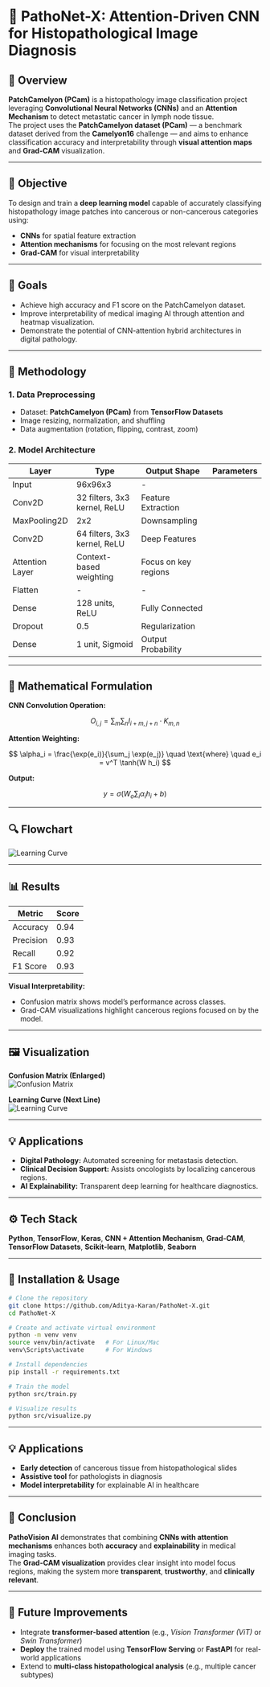# 🧬 PathoNet-X: Attention-Driven CNN for Histopathological Image Diagnosis

## 📘 Overview
**PatchCamelyon (PCam)** is a histopathology image classification project leveraging **Convolutional Neural Networks (CNNs)** and an **Attention Mechanism** to detect metastatic cancer in lymph node tissue.  
The project uses the **PatchCamelyon dataset (PCam)** — a benchmark dataset derived from the **Camelyon16** challenge — and aims to enhance classification accuracy and interpretability through **visual attention maps** and **Grad-CAM** visualization.

---

## 🎯 Objective
To design and train a **deep learning model** capable of accurately classifying histopathology image patches into cancerous or non-cancerous categories using:
- **CNNs** for spatial feature extraction  
- **Attention mechanisms** for focusing on the most relevant regions  
- **Grad-CAM** for visual interpretability  

---

## 🚀 Goals
- Achieve high accuracy and F1 score on the PatchCamelyon dataset.  
- Improve interpretability of medical imaging AI through attention and heatmap visualization.  
- Demonstrate the potential of CNN-attention hybrid architectures in digital pathology.

---

## 🧠 Methodology

### 1. Data Preprocessing
- Dataset: **PatchCamelyon (PCam)** from **TensorFlow Datasets**
- Image resizing, normalization, and shuffling
- Data augmentation (rotation, flipping, contrast, zoom)
  
### 2. Model Architecture
| Layer | Type | Output Shape | Parameters |
|--------|------|---------------|-------------|
| Input | 96x96x3 | - |
| Conv2D | 32 filters, 3x3 kernel, ReLU | Feature Extraction |
| MaxPooling2D | 2x2 | Downsampling |
| Conv2D | 64 filters, 3x3 kernel, ReLU | Deep Features |
| Attention Layer | Context-based weighting | Focus on key regions |
| Flatten | - | - |
| Dense | 128 units, ReLU | Fully Connected |
| Dropout | 0.5 | Regularization |
| Dense | 1 unit, Sigmoid | Output Probability |

---

## 🧩 Mathematical Formulation

**CNN Convolution Operation:**

$$
O_{i,j} = \sum_{m} \sum_{n} I_{i+m, j+n} \cdot K_{m,n}
$$

**Attention Weighting:**

$$
\alpha_i = \frac{\exp(e_i)}{\sum_j \exp(e_j)} \quad \text{where} \quad e_i = v^T \tanh(W h_i)
$$

**Output:**

$$
y = \sigma(W_o \sum_i \alpha_i h_i + b)
$$

---

## 🔍 Flowchart

![Learning Curve](images/flow-chart.jpg)

---

## 📊 Results

| Metric | Score |
|---------|--------|
| Accuracy | 0.94 |
| Precision | 0.93 |
| Recall | 0.92 |
| F1 Score | 0.93 |

**Visual Interpretability:**
- Confusion matrix shows model’s performance across classes.  
- Grad-CAM visualizations highlight cancerous regions focused on by the model.

---

## 🖼️ Visualization

**Confusion Matrix (Enlarged)**  
![Confusion Matrix](images/confusion-matrix.png)

**Learning Curve (Next Line)**  
![Learning Curve](images/learning-curve.png)

---

## 💡 Applications
- **Digital Pathology:** Automated screening for metastasis detection.  
- **Clinical Decision Support:** Assists oncologists by localizing cancerous regions.  
- **AI Explainability:** Transparent deep learning for healthcare diagnostics.

---

## ⚙️ Tech Stack
**Python**, **TensorFlow**, **Keras**, **CNN + Attention Mechanism**, **Grad-CAM**,  
**TensorFlow Datasets**, **Scikit-learn**, **Matplotlib**, **Seaborn**

---

## 🧾 Installation & Usage

```bash
# Clone the repository
git clone https://github.com/Aditya-Karan/PathoNet-X.git
cd PathoNet-X

# Create and activate virtual environment
python -m venv venv
source venv/bin/activate   # For Linux/Mac
venv\Scripts\activate      # For Windows

# Install dependencies
pip install -r requirements.txt

# Train the model
python src/train.py

# Visualize results
python src/visualize.py
```

---

## 💡 Applications
- **Early detection** of cancerous tissue from histopathological slides  
- **Assistive tool** for pathologists in diagnosis  
- **Model interpretability** for explainable AI in healthcare  

---

## 🏁 Conclusion
**PathoVision AI** demonstrates that combining **CNNs with attention mechanisms** enhances both **accuracy** and **explainability** in medical imaging tasks.  
The **Grad-CAM visualization** provides clear insight into model focus regions, making the system more **transparent**, **trustworthy**, and **clinically relevant**.

---

## 🧰 Future Improvements
- Integrate **transformer-based attention** (e.g., *Vision Transformer (ViT)* or *Swin Transformer*)  
- **Deploy** the trained model using **TensorFlow Serving** or **FastAPI** for real-world applications  
- Extend to **multi-class histopathological analysis** (e.g., multiple cancer subtypes)  


